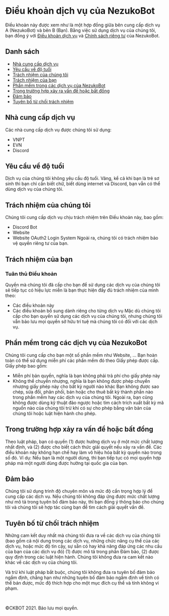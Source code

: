 # Điều khoản dịch vụ của NezukoBot
Điều khoản này được xem như là một hợp đồng giữa bên cung cấp dịch vụ A (NezukoBot) và bên B (Bạn). Bằng việc sử dụng dịch vụ của chúng tôi, bạn đồng ý với [Điều khoản dịch vụ](https://github.com/NezukoBotTeam/nezukobot-faqs/blob/main/TOS.md) và [Chính sách riêng tư](https://github.com/NezukoBotTeam/nezukobot-faqs/blob/main/PRIVACY-POLICY.md) của NezukoBot.
## Danh sách
- [Nhà cung cấp dịch vụ](#nhà-cung-cấp-dịch-vụ)
- [Yêu cầu về độ tuổi](#yêu-cầu-về-độ-tuổi)
- [Trách nhiệm của chúng tôi](#trách-nhiệm-của-chúng-tôi)
- [Trách nhiệm của bạn](#trách-nhiệm-của-bạn)
- [Phần mềm trong các dịch vụ của NezukoBot](#phần-mềm-trong-các-dịch-vụ-của-nezukobot)
- [Trong trường hợp xảy ra vấn đề hoặc bất đồng](#trong-trường-hợp-xảy-ra-vấn-đề-hoặc-bất-đồng)
- [Đảm bảo](#đảm-bảo)
- [Tuyên bố từ chối trách nhiệm](#tuyên-bố-từ-chối-trách-nhiệm)
## Nhà cung cấp dịch vụ
Các nhà cung cấp dịch vụ được chúng tôi sử dụng:
- VNPT
- EVN
- Discord
## Yêu cầu về độ tuổi
Dịch vụ của chúng tôi không yêu cầu độ tuổi. Vâng, kể cả khi bạn là trẻ sơ sinh thì bạn chỉ cần biết chữ, biết dùng internet và Discord, bạn vẫn có thể dùng dịch vụ của chúng tôi.
## Trách nhiệm của chúng tôi
Chúng tôi cung cấp dịch vụ chịu trách nhiệm trên Điều khoản này, bao gồm:
- Discord Bot
- Website
- Website OAuth2 Login System
Ngoài ra, chúng tôi có trách nhiệm bảo vệ quyền riêng tư của bạn.
## Trách nhiệm của bạn
### Tuân thủ Điều khoản
Quyền mà chúng tôi đã cấp cho bạn để sử dụng các dịch vụ của chúng tôi sẽ tiếp tục có hiệu lực miễn là bạn thực hiện đầy đủ trách nhiệm của mình theo:
- Các điều khoản này
- Các điều khoản bổ sung dành riêng cho từng dịch vụ
Mặc dù chúng tôi cấp cho bạn quyền sử dụng các dịch vụ của chúng tôi, nhưng chúng tôi vẫn bảo lưu mọi quyền sở hữu trí tuệ mà chúng tôi có đối với các dịch vụ.
## Phần mềm trong các dịch vụ của NezukoBot
Chúng tôi cung cấp cho bạn một số phần mềm như Website, ... Bạn hoàn toàn có thể sử dụng miễn phí các phần mềm đó theo Giấy phép được cấp. Giấy phép bao gồm:
- Miễn phí bản quyền, nghĩa là bạn không phải trả phí cho giấy phép này
- Không thể chuyển nhượng, nghĩa là bạn không được phép chuyển nhượng giấy phép này cho bất kỳ người nào khác
Bạn không được sao chép, sửa đổi, phân phối, bán hoặc cho thuê bất kỳ thành phần nào trong phần mềm hay các dịch vụ của chúng tôi. Ngoài ra, bạn cũng không được dùng kỹ thuật đảo ngược hoặc tìm cách trích xuất bất kỳ mã nguồn nào của chúng tôi trừ khi có sự cho phép bằng văn bản của chúng tôi hoặc luật hiện hành cho phép.
## Trong trường hợp xảy ra vấn đề hoặc bất đồng
Theo luật pháp, bạn có quyền (1) được hưởng dịch vụ ở một mức chất lượng nhất định, và (2) được cho biết cách thức giải quyết nếu xảy ra vấn đề. Các điều khoản này không hạn chế hay làm vô hiệu hóa bất kỳ quyền nào trong số đó. Ví dụ: Nếu bạn là một người dùng, thì bạn tiếp tục có mọi quyền hợp pháp mà một người dùng được hưởng tại quốc gia của bạn.
## Đảm bảo
Chúng tôi sử dụng trình độ chuyên môn và mức độ cẩn trọng hợp lý để cung cấp các dịch vụ. Nếu chúng tôi không đáp ứng được mức chất lượng như mô tả trong tuyên bố đảm bảo này, thì bạn đồng ý thông báo cho chúng tôi và chúng tôi sẽ hợp tác cùng bạn để tìm cách giải quyết vấn đề.
## Tuyên bố từ chối trách nhiệm
Những cam kết duy nhất mà chúng tôi đưa ra về các dịch vụ của chúng tôi (bao gồm cả nội dung trong các dịch vụ, những chức năng cụ thể của các dịch vụ, hoặc mức độ tin cậy, sự sẵn có hay khả năng đáp ứng các nhu cầu của bạn của các dịch vụ đó) (1) được mô tả trong phần Đảm bảo, (2) được quy định trong các luật hiện hành. Chúng tôi không đưa ra cam kết nào khác về các dịch vụ của chúng tôi.

Và trừ khi luật pháp bắt buộc, chúng tôi không đưa ra tuyên bố đảm bảo ngầm định, chẳng hạn như những tuyên bố đảm bảo ngầm định về tính có thể bán được, mức độ thích hợp cho một mục đích cụ thể và tính không vi phạm.

<br>
<p>&copy;CKBOT 2021. Bảo lưu mọi quyền.</p>
